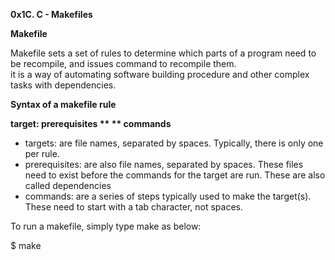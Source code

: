 **0x1C. C - Makefiles**    
  
**Makefile**    

Makefile sets a set of rules to determine which parts of a program need to be recompile, and issues command to recompile them.  
it is a way of automating software building procedure and other complex tasks with dependencies.    

**Syntax of a makefile rule**    

**target: prerequisites  **
**  commands**    

- targets: are file names, separated by spaces. Typically, there is only one per rule.  
- prerequisites: are also file names, separated by spaces. These files need to exist before the commands for the target are run. These are also called dependencies  
- commands: are a series of steps typically used to make the target(s). These need to start with a tab character, not spaces.    

To run a makefile, simply type make as below:  

$ make
